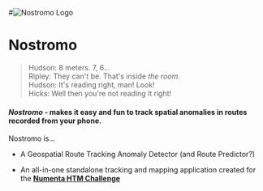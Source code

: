 #![Nostromo Logo](http://metaware.us/nostromo.png) 
# Nostromo

> Hudson: 8 meters. 7, 6...  
Ripley: They can't be. That's inside _the room_.  
Hudson: It's reading right, man! Look!  
Hicks: Well then you're not reading it right!

#### _Nostromo_ -  makes it easy and fun to track spatial anomalies in routes recorded from your phone.

Nostromo is...

* A Geospatial Route Tracking Anomaly Detector (and Route Predictor?)

* An all-in-one standalone tracking and mapping application created for the **[Numenta HTM Challenge](http://numenta.org/blog/2015/09/18/introducing-the-htm-challenge.html)**





